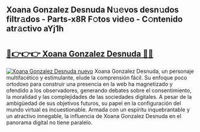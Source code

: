 ## Xoana Gonzalez Desnuda N𝚞𝚎vos desn𝚞dos filtr𝚊dos - Parts-x8R F𝚘tos vid𝚎o - C𝚘ntenido atr𝚊ctivo aYj1h

# <h2><a href="http://mb4ztw.tromn.icu/?c=Xoana+Gonzalez+Desnuda">🔗👉👉👉 Xoana Gonzalez Desnuda 🔗🔗</a></h2>

[![Xoana Gonzalez Desnuda nuevo](https://i.imgur.com/pEAQMta.gif)](http://mb4ztw.tromn.icu/?c=Xoana+Gonzalez+Desnuda)
Xoana Gonzalez Desnuda, un personaje multifacético y estimulante, elude la comprensión fácil. Su enfoque poco ortodoxo para construir una presencia en la web ha magnetizado y ofendido a los observadores, generando debates sobre el consentimiento, la moralidad y las complejidades de las sociedades digitales. A pesar de la ambigüedad de sus objetivos futuros, su papel en la configuración del mundo virtual es incuestionable. Armada con un espíritu inquebrantable y un atractivo innegable, la influencia de Xoana Gonzalez Desnuda en el panorama digital no tiene paralelo.

